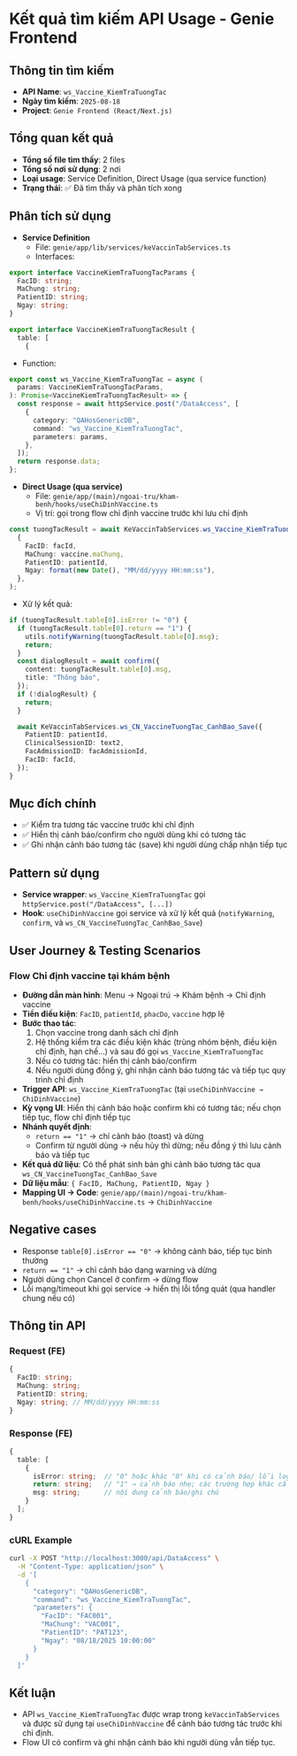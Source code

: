 # Kết quả tìm kiếm API Usage - Genie Frontend

## Thông tin tìm kiếm
- **API Name**: `ws_Vaccine_KiemTraTuongTac`
- **Ngày tìm kiếm**: `2025-08-18`
- **Project**: `Genie Frontend (React/Next.js)`

## Tổng quan kết quả
- **Tổng số file tìm thấy**: 2 files
- **Tổng số nơi sử dụng**: 2 nơi
- **Loại usage**: Service Definition, Direct Usage (qua service function)
- **Trạng thái**: ✅ Đã tìm thấy và phân tích xong

## Phân tích sử dụng

- **Service Definition**
  - File: `genie/app/lib/services/keVaccinTabServices.ts`
  - Interfaces:
```288:296:genie/app/lib/services/keVaccinTabServices.ts
export interface VaccineKiemTraTuongTacParams {
  FacID: string;
  MaChung: string;
  PatientID: string;
  Ngay: string;
}

export interface VaccineKiemTraTuongTacResult {
  table: [
    {
```
  - Function:
```640:650:genie/app/lib/services/keVaccinTabServices.ts
export const ws_Vaccine_KiemTraTuongTac = async (
  params: VaccineKiemTraTuongTacParams,
): Promise<VaccineKiemTraTuongTacResult> => {
  const response = await httpService.post("/DataAccess", [
    {
      category: "QAHosGenericDB",
      command: "ws_Vaccine_KiemTraTuongTac",
      parameters: params,
    },
  ]);
  return response.data;
};
```

- **Direct Usage (qua service)**
  - File: `genie/app/(main)/ngoai-tru/kham-benh/hooks/useChiDinhVaccine.ts`
  - Vị trí: gọi trong flow chỉ định vaccine trước khi lưu chỉ định
```478:485:genie/app/(main)/ngoai-tru/kham-benh/hooks/useChiDinhVaccine.ts
const tuongTacResult = await KeVaccinTabServices.ws_Vaccine_KiemTraTuongTac(
  {
    FacID: facId,
    MaChung: vaccine.maChung,
    PatientID: patientId,
    Ngay: format(new Date(), "MM/dd/yyyy HH:mm:ss"),
  },
);
```
  - Xử lý kết quả:
```489:507:genie/app/(main)/ngoai-tru/kham-benh/hooks/useChiDinhVaccine.ts
if (tuongTacResult.table[0].isError != "0") {
  if (tuongTacResult.table[0].return == "1") {
    utils.notifyWarning(tuongTacResult.table[0].msg);
    return;
  }
  const dialogResult = await confirm({
    content: tuongTacResult.table[0].msg,
    title: "Thông báo",
  });
  if (!dialogResult) {
    return;
  }

  await KeVaccinTabServices.ws_CN_VaccineTuongTac_CanhBao_Save({
    PatientID: patientId,
    ClinicalSessionID: text2,
    FacAdmissionID: facAdmissionId,
    FacID: facId,
  });
}
```

## Mục đích chính
- ✅ Kiểm tra tương tác vaccine trước khi chỉ định
- ✅ Hiển thị cảnh báo/confirm cho người dùng khi có tương tác
- ✅ Ghi nhận cảnh báo tương tác (save) khi người dùng chấp nhận tiếp tục

## Pattern sử dụng
- **Service wrapper**: `ws_Vaccine_KiemTraTuongTac` gọi `httpService.post("/DataAccess", [...])`
- **Hook**: `useChiDinhVaccine` gọi service và xử lý kết quả (`notifyWarning`, `confirm`, và `ws_CN_VaccineTuongTac_CanhBao_Save`)

## User Journey & Testing Scenarios

### Flow Chỉ định vaccine tại khám bệnh
- **Đường dẫn màn hình**: Menu → Ngoại trú → Khám bệnh → Chỉ định vaccine
- **Tiền điều kiện**: `FacID`, `patientId`, `phacDo`, `vaccine` hợp lệ
- **Bước thao tác**:
  1) Chọn vaccine trong danh sách chỉ định
  2) Hệ thống kiểm tra các điều kiện khác (trùng nhóm bệnh, điều kiện chỉ định, hạn chế...) và sau đó gọi `ws_Vaccine_KiemTraTuongTac`
  3) Nếu có tương tác: hiển thị cảnh báo/confirm
  4) Nếu người dùng đồng ý, ghi nhận cảnh báo tương tác và tiếp tục quy trình chỉ định
- **Trigger API**: `ws_Vaccine_KiemTraTuongTac` (tại `useChiDinhVaccine → ChiDinhVaccine`)
- **Kỳ vọng UI**: Hiển thị cảnh báo hoặc confirm khi có tương tác; nếu chọn tiếp tục, flow chỉ định tiếp tục
- **Nhánh quyết định**:
  - `return == "1"` → chỉ cảnh báo (toast) và dừng
  - Confirm từ người dùng → nếu hủy thì dừng; nếu đồng ý thì lưu cảnh báo và tiếp tục
- **Kết quả dữ liệu**: Có thể phát sinh bản ghi cảnh báo tương tác qua `ws_CN_VaccineTuongTac_CanhBao_Save`
- **Dữ liệu mẫu**: `{ FacID, MaChung, PatientID, Ngay }`
- **Mapping UI → Code**: `genie/app/(main)/ngoai-tru/kham-benh/hooks/useChiDinhVaccine.ts` → `ChiDinhVaccine`

## Negative cases
- Response `table[0].isError == "0"` → không cảnh báo, tiếp tục bình thường
- `return == "1"` → chỉ cảnh báo dạng warning và dừng
- Người dùng chọn Cancel ở confirm → dừng flow
- Lỗi mạng/timeout khi gọi service → hiển thị lỗi tổng quát (qua handler chung nếu có)

## Thông tin API

### Request (FE)
```typescript
{
  FacID: string;
  MaChung: string;
  PatientID: string;
  Ngay: string; // MM/dd/yyyy HH:mm:ss
}
```

### Response (FE)
```typescript
{
  table: [
    {
      isError: string;  // "0" hoặc khác "0" khi có cảnh báo/ lỗi logic
      return: string;   // "1" → cảnh báo nhẹ; các trường hợp khác cần confirm
      msg: string;      // nội dung cảnh báo/ghi chú
    }
  ];
}
```

### cURL Example
```bash
curl -X POST "http://localhost:3000/api/DataAccess" \
  -H "Content-Type: application/json" \
  -d '[
    {
      "category": "QAHosGenericDB",
      "command": "ws_Vaccine_KiemTraTuongTac",
      "parameters": {
        "FacID": "FAC001",
        "MaChung": "VAC001",
        "PatientID": "PAT123",
        "Ngay": "08/18/2025 10:00:00"
      }
    }
  ]'
```

## Kết luận
- API `ws_Vaccine_KiemTraTuongTac` được wrap trong `keVaccinTabServices` và được sử dụng tại `useChiDinhVaccine` để cảnh báo tương tác trước khi chỉ định.
- Flow UI có confirm và ghi nhận cảnh báo khi người dùng vẫn tiếp tục.
